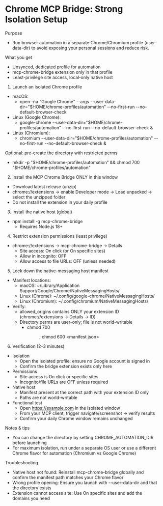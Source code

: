 # Chrome MCP Bridge: Strong Isolation Setup

Purpose
- Run browser automation in a separate Chrome/Chromium profile (user-data-dir) to avoid exposing your personal sessions and reduce risk.

What you get
- Unsynced, dedicated profile for automation
- mcp-chrome-bridge extension only in that profile
- Least-privilege site access, local-only native host

1) Launch an isolated Chrome profile
- macOS:
  - open -na "Google Chrome" --args --user-data-dir="$HOME/chrome-profiles/automation" --no-first-run --no-default-browser-check
- Linux (Google Chrome):
  - google-chrome --user-data-dir="$HOME/chrome-profiles/automation" --no-first-run --no-default-browser-check &
- Linux (Chromium):
  - chromium --user-data-dir="$HOME/chrome-profiles/automation" --no-first-run --no-default-browser-check &

Optional: pre-create the directory with restricted perms
- mkdir -p "$HOME/chrome-profiles/automation" && chmod 700 "$HOME/chrome-profiles/automation"

2) Install the MCP Chrome Bridge ONLY in this window
- Download latest release (unzip)
- chrome://extensions → enable Developer mode → Load unpacked → select the unzipped folder
- Do not install the extension in your daily profile

3) Install the native host (global)
- npm install -g mcp-chrome-bridge
  - Requires Node.js 18+

4) Restrict extension permissions (least privilege)
- chrome://extensions → mcp-chrome-bridge → Details
  - Site access: On click (or On specific sites)
  - Allow in incognito: OFF
  - Allow access to file URLs: OFF (unless needed)

5) Lock down the native-messaging host manifest
- Manifest locations:
  - macOS: ~/Library/Application Support/Google/Chrome/NativeMessagingHosts/
  - Linux (Chrome): ~/.config/google-chrome/NativeMessagingHosts/
  - Linux (Chromium): ~/.config/chromium/NativeMessagingHosts/
- Verify:
  - allowed_origins contains ONLY your extension ID (chrome://extensions → Details → ID)
  - Directory perms are user-only; file is not world-writable
    - chmod 700 <dir>; chmod 600 <manifest.json>

6) Verification (2–3 minutes)
- Isolation
  - Open the isolated profile; ensure no Google account is signed in
  - Confirm the bridge extension exists only here
- Permissions
  - Site access is On click or specific sites
  - Incognito/file URLs are OFF unless required
- Native host
  - Manifest present at the correct path with your extension ID only
  - Paths are not world-writable
- Functional test
  - Open https://example.com in the isolated window
  - From your MCP client, trigger navigate/screenshot → verify results
  - Confirm your daily Chrome window remains unchanged

Notes & tips
- You can change the directory by setting CHROME_AUTOMATION_DIR before launching
- For maximum isolation, run under a separate OS user or use a different Chrome flavor for automation (Chromium vs Google Chrome)

Troubleshooting
- Native host not found: Reinstall mcp-chrome-bridge globally and confirm the manifest path matches your Chrome flavor
- Wrong profile opening: Ensure you launch with --user-data-dir and that the directory exists
- Extension cannot access site: Use On specific sites and add the domains you need
